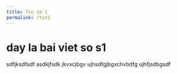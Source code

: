 ```yaml
---
title: Tin so 1
permalink: /tin1
---
```



# day la bai viet so s1
sdfjksdfsdf
asdkjfsdk
jkvxcjbgv
ujhsdfgjbgxchvbdfg
ujhfjsdbgsdf
